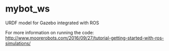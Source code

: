 # mybot_ws
URDF model for Gazebo integrated with ROS

For more information on running the code: 
http://www.moorerobots.com/2016/09/27/tutorial-getting-started-with-ros-simulations/
